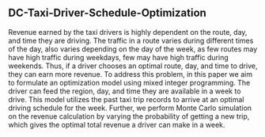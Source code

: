 ## DC-Taxi-Driver-Schedule-Optimization

Revenue earned by the taxi drivers is highly dependent on the route, day, and time they are driving. The traffic in a route varies during different times of the day, also varies depending on the day of the week, as few routes may have high traffic during weekdays, few may have high traffic during weekends. Thus, if a driver chooses an optimal route, day, and time to drive, they can earn more revenue.
To address this problem, in this paper we aim to formulate an optimization model using mixed integer programming. The driver can feed the region, day, and time they are available in a week to drive. This model utilizes the past taxi trip records to arrive at an optimal driving schedule for the week. Further, we perform Monte Carlo simulation on the revenue calculation by varying the probability of getting a new trip, which gives the optimal total revenue a driver can make in a week.
